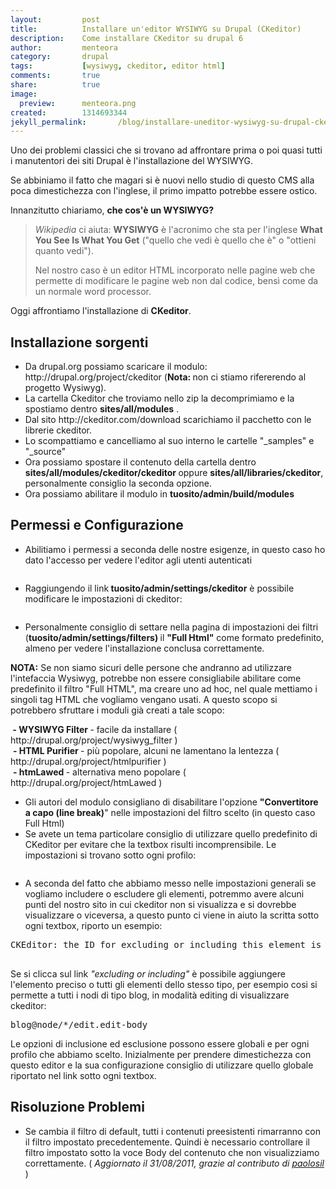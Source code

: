 ```yaml
---
layout:			post
title:			Installare un'editor WYSIWYG su Drupal (CKeditor)
description:    Come installare CKeditor su drupal 6
author:			menteora
category:		drupal
tags:			[wysiwyg, ckeditor, editor html]
comments:		true
share:			true
image:			
  preview:      menteora.png
created:		1314693344
jekyll_permalink:		/blog/installare-uneditor-wysiwyg-su-drupal-ckeditor
---
```

<p>
	Uno dei problemi classici che si trovano ad affrontare prima o poi quasi tutti i manutentori dei siti Drupal &egrave; l&#39;installazione del WYSIWYG.</p>
<p>
	Se abbiniamo il fatto che magari si &egrave; nuovi nello studio di questo CMS alla poca dimestichezza con l&#39;inglese, il primo impatto potrebbe essere ostico.</p>
<p>
	Innanzitutto chiariamo, <strong>che cos&#39;&egrave; un WYSIWYG?</strong></p>
<blockquote>
	<p>
		<em>Wikipedia</em> ci aiuta: <b>WYSIWYG</b> &egrave; l&#39;acronimo che sta per l&#39;inglese <b>What You See Is What You Get</b> (&quot;quello che vedi &egrave; quello che &egrave;&quot; o &quot;ottieni quanto vedi&quot;).</p>
	<p>
		Nel nostro caso &egrave; un editor HTML incorporato nelle pagine web che permette di modificare le pagine web non dal codice, bens&igrave; come da un normale word processor.</p>
</blockquote>
<p>
	Oggi affrontiamo l&#39;installazione di <strong>CKeditor</strong>.</p>
<h2>
	Installazione sorgenti</h2>
<ul>
	<li>
		Da drupal.org possiamo scaricare il modulo: http://drupal.org/project/ckeditor (<strong>Nota: </strong>non ci stiamo rifererendo al progetto Wysiwyg).</li>
	<li>
		La cartella Ckeditor che troviamo nello zip la decomprimiamo e la spostiamo dentro <strong>sites/all/modules</strong> .</li>
	<li>
		Dal sito http://ckeditor.com/download scarichiamo il pacchetto con le librerie ckeditor.</li>
	<li>
		Lo scompattiamo e cancelliamo al suo interno le cartelle &quot;_samples&quot; e &quot;_source&quot;</li>
	<li>
		Ora possiamo spostare il contenuto della cartella dentro <strong>sites/all/modules/ckeditor/ckeditor </strong>oppure <strong>sites/all/libraries/ckeditor</strong>, personalmente consiglio la seconda opzione.</li>
	<li>
		Ora possiamo abilitare il modulo in <strong>tuosito/admin/build/modules</strong></li>
</ul>
<h2>
	Permessi e Configurazione</h2>
<ul>
	<li>
		Abilitiamo i permessi a seconda delle nostre esigenze, in questo caso ho dato l&#39;accesso per vedere l&#39;editor agli utenti autenticati</li>
</ul>
<p>
	<img alt="" src="/images/wysiwyg_permission.png" /></p>
<ul>
	<li>
		Raggiungendo il link<strong> </strong><strong>tuosito/</strong><strong>admin/settings/ckeditor</strong> &egrave; possibile modificare le impostazioni di ckeditor:</li>
</ul>
<p class="rtecenter">
	<img alt="" src="/images/wysiwyg_profiles.png" /></p>
<ul>
	<li>
		Personalmente consiglio di settare nella pagina di impostazioni dei filtri (<strong>tuosito/admin/settings/filters) </strong>il <strong>&quot;Full Html&quot;</strong> come formato predefinito, almeno per vedere l&#39;installazione conclusa correttamente.</li>
</ul>
<p class="rteindent1">
	<strong>NOTA:</strong> Se non siamo sicuri delle persone che andranno ad utilizzare l&#39;intefaccia Wysiwyg, potrebbe non essere consigliabile abilitare come predefinito il filtro &quot;Full HTML&quot;, ma creare uno ad hoc, nel quale mettiamo i singoli tag HTML che vogliamo vengano usati. A questo scopo si potrebbero sfruttare i moduli gi&agrave; creati a tale scopo:</p>
<p class="rteindent1">
	<strong>&nbsp;- WYSIWYG Filter </strong>- facile da installare ( http://drupal.org/project/wysiwyg_filter )<br />
	&nbsp;<strong>- HTML Purifier </strong>- pi&ugrave; popolare, alcuni ne lamentano la lentezza ( http://drupal.org/project/htmlpurifier )<br />
	&nbsp;<strong>- htmLawed </strong>- alternativa meno popolare ( http://drupal.org/project/htmLawed )</p>
<ul>
	<li>
		Gli autori del modulo consigliano di disabilitare l&#39;opzione <strong>&quot;Convertitore a capo (line break)</strong>&quot; nelle impostazioni del filtro scelto (in questo caso Full Html)</li>
	<li>
		Se avete un tema particolare consiglio di utilizzare quello predefinito di CKeditor per evitare che la textbox risulti incomprensibile. Le impostazioni si trovano sotto ogni profilo:</li>
</ul>
<p class="rtecenter">
	<img alt="" src="/images/wysiwyg_css.png" /></p>
<ul>
	<li>
		A seconda del fatto che abbiamo messo nelle impostazioni generali se vogliamo includere o escludere gli elementi, potremmo avere alcuni punti del nostro sito in cui ckeditor non si visualizza e si dovrebbe visualizzare o viceversa, a questo punto ci viene in aiuto la scritta sotto ogni textbox, riporto un esempio:</li>
</ul>
<pre>
CKEditor: the ID for excluding or including this element is <em>blog@node/14/edit.edit-body</em>.

</pre>
<p class="rteindent1">
	Se si clicca sul link <em>&quot;excluding or including&quot;</em> &egrave; possibile aggiungere l&#39;elemento preciso o tutti gli elementi dello stesso tipo, per esempio cosi si permette a tutti i nodi di tipo blog, in modalit&agrave; editing di visualizzare ckeditor:</p>
<pre>
blog@node/*/edit.edit-body
</pre>
<p class="rteindent1">
	Le opzioni di inclusione ed esclusione possono essere globali e per ogni profilo che abbiamo scelto. Inizialmente per prendere dimestichezza con questo editor e la sua configurazione consiglio di utilizzare quello globale riportato nel link sotto ogni textbox.</p>
<h2>
	Risoluzione Problemi</h2>
<ul>
	<li>
		Se cambia il filtro di default, tutti i contenuti preesistenti rimarranno con il filtro impostato precedentemente. Quindi &egrave; necessario controllare il filtro impostato sotto la voce Body del contenuto che non visualizziamo correttamente. ( <em>Aggiornato il 31/08/2011, grazie al contributo di <a href="http://www.drupalitalia.org/user/8713">paolosil</a></em> )</li>
</ul>
